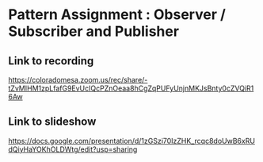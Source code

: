 # Pattern Assignment : Observer / Subscriber and Publisher
## Link to recording
https://coloradomesa.zoom.us/rec/share/-tZvMIHM1zpLfafG9EvUcIQcPZnOeaa8hCgZqPUFyUnjnMKJsBnty0cZVQiR16Aw
## Link to slideshow
https://docs.google.com/presentation/d/1zGSzi70IzZHK_rcqc8doUwB6xRUdQiyHaYOKhOLDWtg/edit?usp=sharing
